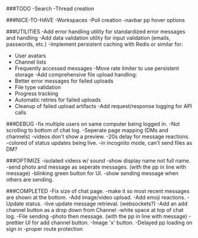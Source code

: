 ###TODO
-Search
-Thread creation


###NICE-TO-HAVE
-Workspaces
-Poll creation
-navbar pp hover options


###UTILITIES
-Add error handling utility for standardized error messages and handling
-Add data validation utility for input validation (emails, passwords, etc.)
-Implement persistent caching with Redis or similar for:
  - User avatars
  - Channel lists
  - Frequently accessed messages
-Move rate limiter to use persistent storage
-Add comprehensive file upload handling:
  - Better error messages for failed uploads
  - File type validation
  - Progress tracking
  - Automatic retries for failed uploads
  - Cleanup of failed upload artifacts
-Add request/response logging for API calls

###DEBUG
-fix multiple users on same computer being logged in.
-Not scrolling to bottom of chat log.
-Seperate page mapping (DMs and channels)
-videos don't show a preview.
-20s delay for message reactions.
-colored of status updates being live.
-in incognito mode, can't send files as DM?


###OPTIMIZE
-isolated videos w/ sound
-show display name not full name.
-send photo and message as seperate messages. (with the pp in line with message)
-blinking green button for UI.
-show sending message when others are sending.


###COMPLETED
-Fix size of chat page.
-make it so most recent messages are shown at the bottom.
-Add image/video upload.
-Add emoji reactions.
-Update status.
-live update message retrieval. (websockets?)
-Add an add channel button as a drop down from Channel
-white space at top of chat log.
-File sending
-photo then message.  (with the pp in line with message)
-prettier UI for add channel button.
-Image 'x' button.
-Delayed pp loading on sign in
-proper route protection
